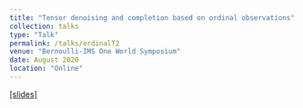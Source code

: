 ```yaml
---
title: "Tensor denoising and completion based on ordinal observations"
collection: talks
type: "Talk"
permalink: /talks/ordinalT2
venue: "Bernoulli-IMS One World Symposium"
date: August 2020
location: "Online"
---
```


[[slides]](https://Chanwoost.github.io/files/Chanwoo_lee_slides.pdf)
